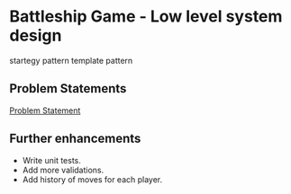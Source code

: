 # Battleship Game - Low level system design

startegy pattern
template pattern
## Problem Statements
[Problem Statement](problem-statement.md)

## Further enhancements
* Write unit tests.
* Add more validations.
* Add history of moves for each player.
